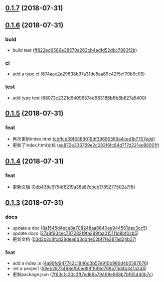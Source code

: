 ## [0.1.7](https://github.com/yelin2016/log3/compare/v0.1.6...v0.1.7) (2018-07-31)




## [0.1.6](https://github.com/yelin2016/log3/compare/v0.1.5...v0.1.6) (2018-07-31)


### buid

* build test ([ff822ed6586e38570a263cb4adfd52dbc7863f2b](https://github.com/yelin2016/log3/commit/ff822ed6586e38570a263cb4adfd52dbc7863f2b))

### ci

* add a type ci ([674aae2a29638b97a31de5aa89c42f5cf70b9c09](https://github.com/yelin2016/log3/commit/674aae2a29638b97a31de5aa89c42f5cf70b9c09))

### test

* add type test ([68073c2321d64096574d983186bffb8b827a5400](https://github.com/yelin2016/log3/commit/68073c2321d64096574d983186bffb8b827a5400))



## [0.1.5](https://github.com/yelin2016/log3/compare/v0.1.4...v0.1.5) (2018-07-31)


### feat

* 再次更新index.html ([cbffcd39f6389019df39695369a4ced1b7707edd](https://github.com/yelin2016/log3/commit/cbffcd39f6389019df39695369a4ced1b7707edd))
* 更新了index.html文档 ([ee872e336769e2c282f6fc84d717d221ee86001f](https://github.com/yelin2016/log3/commit/ee872e336769e2c282f6fc84d717d221ee86001f))



## [0.1.4](https://github.com/yelin2016/log3/compare/v0.1.3...v0.1.4) (2018-07-31)


### feat

* 更新文档 ([0db438c9754f8219a38a87ebeb1785277502a7f6](https://github.com/yelin2016/log3/commit/0db438c9754f8219a38a87ebeb1785277502a7f6))



## [0.1.3](https://github.com/yelin2016/log3/compare/59eb2873468efb0ed99f896d709a73d4b341a244...v0.1.3) (2018-07-31)


### docs

* update a doc ([8a1545d4ece8a708248aa6640ee944561dac3cc5](https://github.com/yelin2016/log3/commit/8a1545d4ece8a708248aa6640ee944561dac3cc5))
* update docs ([27a8f934ec787282f9fa289faa015111d8bf0cb5](https://github.com/yelin2016/log3/commit/27a8f934ec787282f9fa289faa015111d8bf0cb5))
* 更新文档 ([03d2b2c8fcd28dea8d3dd4e02bf7fe287ad24b37](https://github.com/yelin2016/log3/commit/03d2b2c8fcd28dea8d3dd4e02bf7fe287ad24b37))

### feat

* add a index.js ([4a99fd947742c1846d3b57e910b986d4b0587676](https://github.com/yelin2016/log3/commit/4a99fd947742c1846d3b57e910b986d4b0587676))
* init a peoject ([59eb2873468efb0ed99f896d709a73d4b341a244](https://github.com/yelin2016/log3/commit/59eb2873468efb0ed99f896d709a73d4b341a244))
* 更新package.json ([7f63c1c30c3ff7ed89a79468e968b7bf05440b7c](https://github.com/yelin2016/log3/commit/7f63c1c30c3ff7ed89a79468e968b7bf05440b7c))



